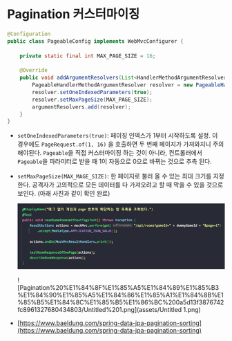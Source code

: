 # Pagination 커스터마이징

```java
@Configuration
public class PageableConfig implements WebMvcConfigurer {

    private static final int MAX_PAGE_SIZE = 16;

    @Override
    public void addArgumentResolvers(List<HandlerMethodArgumentResolver> argumentResolvers) {
        PageableHandlerMethodArgumentResolver resolver = new PageableHandlerMethodArgumentResolver();
        resolver.setOneIndexedParameters(true);
        resolver.setMaxPageSize(MAX_PAGE_SIZE);
        argumentResolvers.add(resolver);
    }
}
```

- `setOneIndexedParameters(true)`: 페이징 인덱스가 1부터 시작하도록 설정. 이 경우에도 `PageRequest.of(1, 16)` 을 호출하면 두 번째 페이지가 가져와지니 주의 해야된다. `Pageable`을 직접 커스터마이징 하는 것이 아니라, 컨트롤러에서 `Pageable`을 파라미터로 받을 때 1이 자동으로 0으로 바뀌는 것으로 추측 된다.
- `setMaxPageSize(MAX_MAGE_SIZE)`: 한 페이지로 불러 올 수 있는 최대 크기를 지정한다. 공격자가 고의적으로 모든 데이터를 다 가져오려고 할 때 막을 수 있을 것으로 보인다. (아래 사진과 같이 확인 완료)
  
    ![Pagination%20%E1%84%8F%E1%85%A5%E1%84%89%E1%85%B3%E1%84%90%E1%85%A5%E1%84%86%E1%85%A1%E1%84%8B%E1%85%B5%E1%84%8C%E1%85%B5%E1%86%BC%200a5d13f3876742fc8961327680434803/Untitled.png](assets/Untitled-4552455.png)
    
    ![Pagination%20%E1%84%8F%E1%85%A5%E1%84%89%E1%85%B3%E1%84%90%E1%85%A5%E1%84%86%E1%85%A1%E1%84%8B%E1%85%B5%E1%84%8C%E1%85%B5%E1%86%BC%200a5d13f3876742fc8961327680434803/Untitled%201.png](assets/Untitled 1.png)
    
- [https://www.baeldung.com/spring-data-jpa-pagination-sorting](https://www.baeldung.com/spring-data-jpa-pagination-sorting)